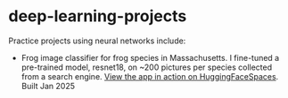 # deep-learning-projects
Practice projects using neural networks include:
- Frog image classifier for frog species in Massachusetts. I fine-tuned a pre-trained model, resnet18, on ~200 pictures per species collected from a search engine. [View the app in action on HuggingFaceSpaces](https://huggingface.co/spaces/kaysrubio/Identifying_Frogs_in_Massachusetts). Built Jan 2025
